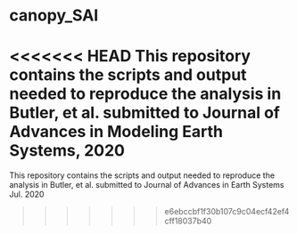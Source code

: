 # canopy_SAI

<<<<<<< HEAD
This repository contains the scripts and output needed to reproduce the analysis in Butler, et al. submitted to Journal of Advances in Modeling Earth Systems, 2020
=======
This repository contains the scripts and output needed to reproduce the analysis in Butler, et al. submitted to Journal of Advances in Earth Systems Jul. 2020
>>>>>>> e6ebccbf1f30b107c9c04ecf42ef4cff18037b40
